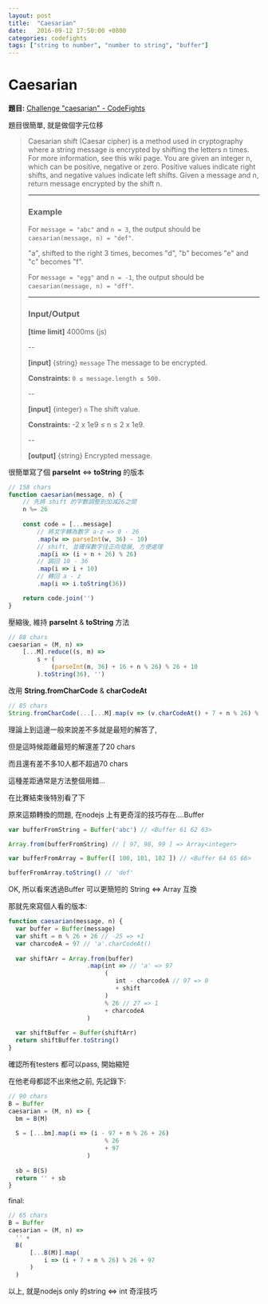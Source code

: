 ```yaml
---
layout: post
title:  "Caesarian"
date:   2016-09-12 17:50:00 +0800
categories: codefights
tags: ["string to number", "number to string", "buffer"]
---
```


# Caesarian


**題目:** [Challenge "caesarian" - CodeFights](https://codefights.com/challenge/Nx88Ei5vnfib8SKD6)

題目很簡單, 就是做個字元位移

> Caesarian shift (Caesar cipher) is a method used in cryptography where a string message is encrypted by shifting the letters n times.
> For more information, see this wiki page.
> You are given an integer n, which can be positive, negative or zero.
> Positive values indicate right shifts, and negative values indicate left shifts.
> Given a message and n, return message encrypted by the shift n.
> 
> ---
> 
> ### Example
> 
> For `message = "abc"` and `n = 3`, the output should be
> `caesarian(message, n) = "def"`.
> 
> "a", shifted to the right 3 times, becomes "d", "b" becomes "e" and "c" becomes "f".
> 
> For `message = "egg"` and `n = -1`, the output should be
> `caesarian(message, n) = "dff"`.
> 
> ---
> 
> ### Input/Output
> 
> **[time limit]** 4000ms (js)
>
> -- 
>
> **[input]** {string} `message`
> The message to be encrypted.
>
> **Constraints:**
> `0 ≤ message.length ≤ 500.`
>
> --
> 
> **[input]** {integer} `n`
> The shift value.
> 
> **Constraints:**
> -2 x 1e9 ≤ n ≤ 2 x 1e9.
> 
> --
> 
> **[output]** {string}
> Encrypted message.

很簡單寫了個 **parseInt** <=> **toString** 的版本

```js
// 158 chars
function caesarian(message, n) {
    // 先將 shift 的字數調整到加減26之間
    n %= 26
    
    const code = [...message]
        // 將文字轉為數字 a-z => 0 - 26
        .map(w => parseInt(w, 36) - 10)
        // shift, 並確保數字往正向發展, 方便處理
        .map(i => (i + n + 26) % 26)
        // 調回 10 - 36
        .map(i => i + 10)
        // 轉回 a - z
        .map(i => i.toString(36)) 

    return code.join('')
}

```

壓縮後, 維持 **parseInt** & **toString** 方法
```js
// 88 chars
caesarian = (M, n) =>
    [...M].reduce((s, m) =>
        s + (
            (parseInt(m, 36) + 16 + n % 26) % 26 + 10
        ).toString(36), '')
```

改用 **String.fromCharCode** & **charCodeAt**
```js
// 85 chars
String.fromCharCode(...[...M].map(v => (v.charCodeAt() + 7 + n % 26) % 26 + 97 ))
```

理論上到這邊一般來說差不多就是最短的解答了,

但是這時候距離最短的解還差了20 chars

而且還有差不多10人都不超過70 chars 

這種差距通常是方法整個用錯...

在比賽結束後特別看了下

原來這類轉換的問題, 在nodejs 上有更奇淫的技巧存在....Buffer

```js
var bufferFromString = Buffer('abc') // <Buffer 61 62 63>

Array.from(bufferFromString) // [ 97, 98, 99 ] => Array<integer>

var bufferFromArray = Buffer([ 100, 101, 102 ]) // <Buffer 64 65 66>

bufferFromArray.toString() // 'def'
```

OK, 所以看來透過Buffer 可以更簡短的 String <=> Array<integer> 互換

那就先來寫個人看的版本:
```js
function caesarian(message, n) {
  var buffer = Buffer(message)
  var shift = n % 26 + 26 // -25 => +1
  var charcodeA = 97 // 'a'.charCodeAt()
  
  var shiftArr = Array.from(buffer)
                      .map(int => // 'a' => 97
                           (
                              int - charcodeA // 97 => 0
                              + shift
                           )
                           % 26 // 27 => 1
                           + charcodeA
                      )
  
  var shiftBuffer = Buffer(shiftArr)
  return shiftBuffer.toString()
}
```

確認所有testers 都可以pass, 開始縮短

在他老母都認不出來他之前, 先記錄下:

```js
// 90 chars
B = Buffer
caesarian = (M, n) => {
  bm = B(M)
  
  S = [...bm].map(i => (i - 97 + n % 26 + 26)
                           % 26
                           + 97
                      )
  
  sb = B(S)
  return '' + sb
}
```

final:
```js
// 65 chars
B = Buffer
caesarian = (M, n) =>
  '' + 
  B(
      [...B(M)].map(
          i => (i + 7 + n % 26) % 26 + 97
      )
  )

```

以上, 就是nodejs only 的string <=> int 奇淫技巧
